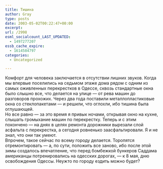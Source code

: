 ```yaml
---
title: Тишина
author: Gray
type: posts
date: 2003-05-02T00:22:47+00:00
excerpt:
url: /2998
esml_socialcount_LAST_UPDATED:
  - 1497277207
essb_cache_expire:
  - 1614584797
categories:
  - Uncategorized

---
```








Комфорт для человека заключается в отсутствии лишних звуков. Когда мы впервые поселились на седьмом этаже дома рядом с одним из самых оживленных перекрестков в Одессе, сквозь стандартные окна было слышно все, что делается на улице &#8212; от рева машин до разговоров прохожих. Через два года поставили металлопластиковые окна со стеклопакетами &#8212; и решили, что оглохли, ибо тишина была оглушающей.  
Но все равно &#8212; за это время я привык ночами, открывая окно на кухне, слышать громыхание машин по перекрестку. Теперь и с этим покончено &#8212; на днях в целях ремонта дорожники вырезали слой асфальта с перекрестка, а сегодня ровненько заасфальтировали. Я и не знал, что они так умеют.  
Впрочем, такое сейчас по всему городу делается. Торопятся отремонтировать &#8212; а, по сути, положить все заново, ибо после этой зимы создалось впечатление, что перед бомбежкой бункеров Саддама американцы потренировались на одесских дорогах, &#8212; к 8 мая, дню освобождения Одессы. Неужто по городу ездить можно будет?